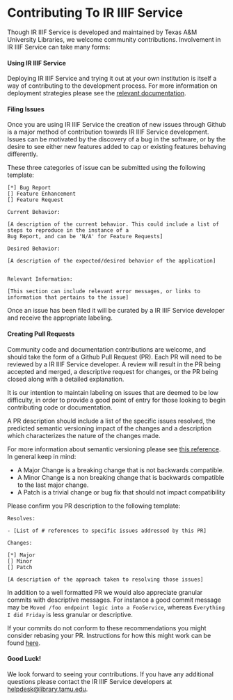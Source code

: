 # Contributing To IR IIIF Service

Though IR IIIF Service is developed and maintained by Texas A&M University Libraries, we welcome community contributions. Involvement in IR IIIF Service can take many forms:

#### Using IR IIIF Service

Deploying IR IIIF Service and trying it out at your own institution is itself a way of contributing to the development process. For more information on deployment strategies please see the [relevant documentation](https://github.com/TAMULib/IRIIIFService/blob/master/README.md).
  
#### Filing Issues

Once you are using IR IIIF Service the creation of new issues through Github is a major method of contribution towards IR IIIF Service development. Issues can be motivated by the discovery of a bug in the software, or by the desire to see either new features added to cap or existing features behaving differently.

These three categories of issue can be submitted using the following template:

```
[*] Bug Report
[] Feature Enhancement
[] Feature Request

Current Behavior:

[A description of the current behavior. This could include a list of steps to reproduce in the instance of a 
Bug Report, and can be 'N/A' for Feature Requests]

Desired Behavior:

[A description of the expected/desired behavior of the application]


Relevant Information:

[This section can include relevant error messages, or links to information that pertains to the issue]

```

Once an issue has been filed it will be curated by a IR IIIF Service developer and receive the appropriate labeling.

#### Creating Pull Requests

Community code and documentation contributions are welcome, and should take the form of a Github Pull Request (PR). Each PR will need to be reviewed by a IR IIIF Service developer. A review will result in the PR being accepted and merged, a descriptive request for changes, or the PR being closed along with a detailed explanation.

It is our intention to maintain labeling on issues that are deemed to be low difficulty, in order to provide a good point of entry for those looking to begin contributing code or documentation.

A PR description should include a list of the specific issues resolved, the predicted semantic versioning impact of the changes and a description which characterizes the nature of the changes made.

For more information about semantic versioning please see [this reference](https://semver.org/). In general keep in mind:

- A Major Change is a breaking change that is not backwards compatible.
- A Minor Change is a non breaking change that is backwards compatible to the last major change.
- A Patch is a trivial change or bug fix that should not impact compatibility

Please confirm you PR description to the following template:

```
Resolves:

- [List of # references to specific issues addressed by this PR]

Changes:

[*] Major
[] Minor
[] Patch

[A description of the approach taken to resolving those issues]

```

In addition to a well formatted PR we would also appreciate granular commits with descriptive messages. For instance a good commit message may be `Moved /foo endpoint logic into a FooService`, whereas `Everything I did Friday` is less granular or descriptive.

If your commits do not conform to these recommendations you might consider rebasing your PR. Instructions for how this might work can be found [here](https://help.github.com/articles/about-git-rebase/).


#### Good Luck!

We look forward to seeing your contributions. If you have any additional questions please contact the IR IIIF Service developers at [helpdesk@library.tamu.edu]().

